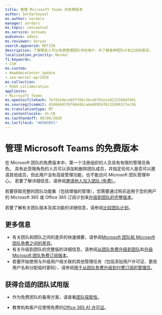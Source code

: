 ```yaml
---
title: 管理 Microsoft Teams 的免费版本
author: SerdarSoysal
ms.author: serdars
manager: serdars
ms.topic: conceptual
ms.service: msteams
audience: admin
ms.reviewer: daryav
search.appverid: MET150
description: 了解哪些人可以免费管理团队中的用户，并了解各种团队计划之间的差异。
localization_priority: Normal
f1.keywords:
- CSH
ms.custom:
- NewAdminCenter_Update
- seo-marvel-apr2020
ms.collection:
- M365-collaboration
appliesto:
- Microsoft Teams
ms.openlocfilehash: 7bfd1e9ece85ff6bc5bce0791e1e82225894fdd1
ms.sourcegitcommit: 43d66693f6f08d4dcade0095bf613240031fec56
ms.translationtype: MT
ms.contentlocale: zh-CN
ms.lasthandoff: 08/06/2020
ms.locfileid: "46583851"
---
```

<a name="manage-the-free-version-of-microsoft-teams"></a>管理 Microsoft Teams 的免费版本
==========================================

在 Microsoft 团队的免费版本中，第一个注册组织的人员具有有限的管理员角色。 具有此受限角色的人员可以添加和删除团队成员，并指定任何人是否可以邀请其他成员，但此用户没有高级管理功能，也不能访问 Microsoft 团队管理中心。 若要了解详细信息，请参阅[邀请他人加入团队 (免费) ](https://support.office.com/article/invite-people-to-teams-free-53a9b20c-2ad7-442e-967c-2e9305e96463)。

若要获取完整的团队功能集（包括增强的管理），您需要通过购买适用于您的用户的 Microsoft 365 或 Office 365 订阅计划来[升级到团队的完整版本](upgrade-freemium.md)。 

若要了解有关团队版本及其功能的详细信息，请参阅[比较团队计划](https://products.office.com/microsoft-teams/free)。



## <a name="more-information"></a>更多信息

- 有关团队和团队之间的差异的快速摘要，请参阅[Microsoft 团队和 Microsoft 团队免费之间的差异](https://support.office.com/article/0b69cf39-eb52-49af-b255-60d46fdf8a9c)。 
- 有关升级到团队的完整版的详细信息，请参阅[从团队免费升级到团队](https://support.office.com/article/29475bbd-a34f-4175-9b33-d44430f8ad39)和[升级 Microsoft 团队免费订阅版本](upgrade-freemium.md)。
- 若要开始使用与升级用户相关联的其他管理任务（包括添加用户许可证、更改用户名和分配临时密码），请参阅[用于从团队免费升级到付费订阅的管理员](https://support.office.com/article/75a95e7f-001e-42d0-a787-ae8b992d5a52)。

## <a name="get-the-right-teams-trial"></a>获得合适的团队试用版

- 作为免费团队的备用方案，请查看[团队探索性](teams-exploratory.md)。

- 教育机构客户应使用免费的[Office 365 A1 许可证](https://www.microsoft.com/microsoft-365/academic/compare-office-365-education-plans)。
